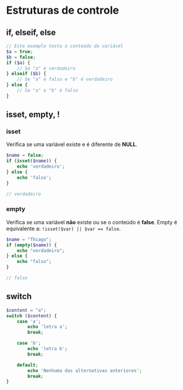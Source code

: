 # Estruturas de controle
## if, elseif, else
```php
// Este exemplo testa o conteúdo da variável
$a = true;
$b = false;
if ($a) {
	// Se "a" é verdadeiro
} elseif ($b) {
	// Se "a" é falso e "b" é verdadeiro
} else {
	// Se "a" e "b" é falso
}
```

## isset, empty, !
### isset
Verifica se uma variável existe e é diferente de **NULL**.
```php
$name = false;
if (isset($name)) {
	echo 'verdadeiro';
} else {
	echo 'falso';
}

// verdadeiro
```

### empty
Verifica se uma variável **não** existe ou se o conteúdo é **false**.
Empty é equivalente a: `!isset($var) || $var == false`.
```php
$name = "Thiago";
if (empty($name)) {
	echo "verdadeiro";
} else {
	echo "falso";
}

// falso
```

## switch
```php
$content = "a";
switch ($content) {
	case 'a';
		echo 'letra a';
		break;

	case 'b';
		echo 'letra b';
		break;

	default;
		echo 'Nenhuma das alternativas anteriores';
		break;
}
```
<!--stackedit_data:
eyJoaXN0b3J5IjpbMTUxOTAyODcyMywtNzI5OTg0ODldfQ==
-->